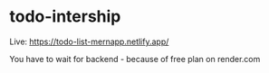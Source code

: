 # todo-intership

Live: https://todo-list-mernapp.netlify.app/

You have to wait for backend - because of free plan on render.com
